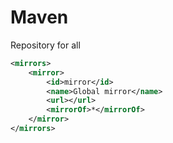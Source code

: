 # Maven

Repository for all

```xml
<mirrors>
    <mirror>
        <id>mirror</id>
        <name>Global mirror</name>
        <url></url>
        <mirrorOf>*</mirrorOf>
    </mirror>
</mirrors>
```
